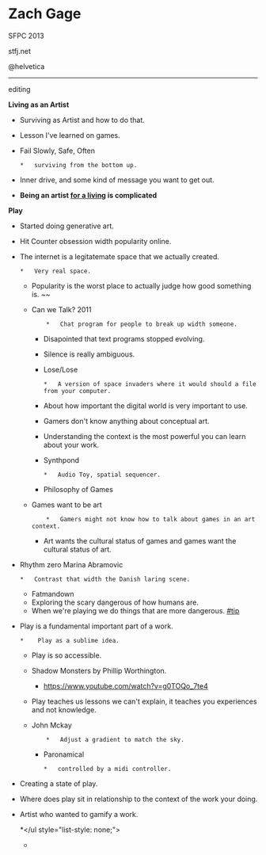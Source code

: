 # Zach Gage

SFPC 2013

stfj.net

@helvetica

__________________________________________________________________________________

editing

**Living as an Artist**

*   Surviving as Artist and how to do that.
*   Lesson I've learned on games.
*   Fail Slowly, Safe, Often

        *   surviving from the bottom up.

*   Inner drive, and some kind of message you want to get out.

*   **Being an artist <u>for a living</u> is complicated**

**Play**

*   Started doing generative art.
*   Hit Counter obsession width popularity online.
*   The internet is a legitatemate space that we actually created.

        *   Very real space.
    *   Popularity is the worst place to actually judge how good something is. ~~
    *   Can we Talk? 2011

                *   Chat program for people to break up width someone.
        *   Disapointed that text programs stopped evolving.
        *   Silence is really ambiguous.

        *   Lose/Lose

                *   A version of space invaders where it would should a file from your computer.
        *   About how important the digital world is very important to use.
        *   Gamers don't know anything about conceptual art.
        *   Understanding the context is the most powerful you can learn about your work.

        *   Synthpond

                *   Audio Toy, spatial sequencer.

        *   Philosophy of Games
    *   Games want to be art

                *   Gamers might not know how to talk about games in an art context.

        *   Art wants the cultural status of games and games want the cultural status of art.

*   Rhythm zero Marina Abramovic

        *   Contrast that width the Danish laring scene. 
    *   Fatmandown
    *   Exploring the scary dangerous of how humans are.
    *   When we're playing we do things that are more dangerous. [#tip](/ep/search/search?q=%23tip)

*   Play is a fundamental important part of a work.

        *    Play as a sublime idea.
    *   Play is so accessible.
    *   Shadow Monsters by Phillip Worthington.

        *   [](https://www.youtube.com/watch?v=g0TOQo_7te4)https://www.youtube.com/watch?v=g0TOQo_7te4
    *   Play teaches us lessons we can't explain, it teaches you experiences and not knowledge.
    *   John Mckay

                *   Adjust a gradient to match the sky.

        *   Paronamical

                *   controlled by a midi controller.

*   Creating a state of play.
*   Where does play sit in relationship to the context of the work your doing.
*   Artist who wanted to gamify a work.
<ul style="list-style: none;"><li>

*</ul style="list-style: none;">

*